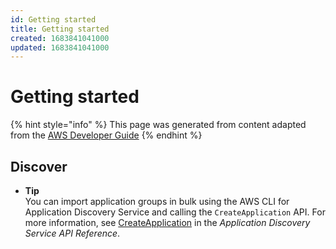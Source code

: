 ```yaml
---
id: Getting started
title: Getting started
created: 1683841041000
updated: 1683841041000
---
```

# Getting started

{% hint style="info" %}
This page was generated from content adapted from the [AWS Developer Guide](https://github.com/awsdocs/amazon-migrationhub-user-guide.git)
{% endhint %}

## Discover

- **Tip**  
You can import application groups in bulk using the AWS CLI for Application Discovery Service and calling the `CreateApplication` API\. For more information, see [CreateApplication](http://docs.aws.amazon.com/application-discovery/latest/APIReference/API_CreateApplication.html) in the *Application Discovery Service API Reference*\.

